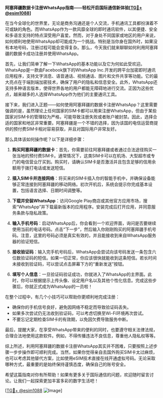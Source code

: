 **阿塞拜疆数据卡注册WhatsApp指南——轻松开启国际通信新体验[[TG💪+ @esim1088](https://t.me/s/esim1088)]**

在当今全球化的世界里，无论是商务沟通还是个人交流，手机通讯工具都扮演着不可或缺的角色。而WhatsApp作为一款风靡全球的即时通讯软件，以其便捷、安全和多语言支持的特点深受用户喜爱。然而，对于身处不同国家或地区的用户来说，如何顺利地使用WhatsApp却可能成为一个挑战。特别是当你身在国外时，如果没有本地号码，注册过程可能会变得复杂。那么，今天我们就来聊聊如何利用阿塞拜疆的数据卡成功注册并使用WhatsApp。

首先，让我们简单了解一下WhatsApp的基本功能以及它为何如此受欢迎。WhatsApp是一款由Facebook旗下的WhatsApp Inc.开发的跨平台加密即时通讯应用程序，支持文字消息、语音通话、视频通话、图片和文件共享等功能。它的最大亮点在于端到端加密技术，确保了用户的隐私和信息安全。此外，WhatsApp还支持多种语言版本，使得世界各地的用户都能无障碍地进行交流。正因为这些优点，越来越多的人选择WhatsApp作为他们的主要通讯工具。

接下来，我们进入正题——如何使用阿塞拜疆的数据卡注册WhatsApp？这里需要强调的是，虽然理论上任何国家的SIM卡都可以用来注册WhatsApp，但由于某些国家对SIM卡的管理较为严格，可能导致注册失败或者账户被封禁。因此，选择合适的国家和地区非常重要。阿塞拜疆是一个不错的选择，因为该国的电信运营商提供的预付费SIM卡相对容易获取，并且对国际用户非常友好。

那么具体该如何操作呢？以下是详细步骤：

1. **购买阿塞拜疆的数据卡**：首先，你需要前往阿塞拜疆或者通过合法途径购买一张当地的预付费SIM卡。通常情况下，这类SIM卡可以在机场、大型超市或专门的电信营业厅买到。购买时，请确认SIM卡是否激活并且包含足够的信用余额用于拨打电话或发送短信。

2. **插入SIM卡并连接网络**：将买来的SIM卡插入你的智能手机中，并确保设备能够正常连接到阿塞拜疆的移动网络。初次开机后，系统会提示你完成基本设置，包括语言选择、日期时间调整等。

3. **下载并安装WhatsApp**：访问Google Play商店或其他官方应用市场，搜索“WhatsApp”并下载最新版本的应用程序。安装完成后打开应用，并同意服务条款与隐私政策。

4. **输入手机号码**：启动WhatsApp后，你会看到一个欢迎界面，询问是否要继续使用当前的电话号码。点击“下一步”，然后输入你刚刚购买的阿塞拜疆手机号码。注意，这里的号码必须是真实有效的，并且能接收到来自WhatsApp服务器的验证短信。

5. **接收验证码**：输入完手机号码后，WhatsApp会尝试向该号码发送一条包含六位数验证码的短信。如果一切正常，你应该很快就能收到这条短信。若长时间未接收到验证码，可以尝试点击屏幕下方的“重新发送”按钮。

6. **填写个人信息**：一旦验证码验证成功，你就进入了WhatsApp的主界面。此时，你可以根据提示上传头像、设定用户名以及其他个性化信息。完成这些步骤后，你就正式成为WhatsApp的一员啦！

在整个过程中，有几个小技巧可以帮助你更顺利地完成注册：
- 确保你的手机信号良好，避免因网络不稳定而导致验证码丢失。
- 如果多次尝试仍无法收到验证码，可以考虑切换至Wi-Fi环境再次尝试。
- 不要忘记定期检查SIM卡的有效期，以免因欠费导致服务中断。

最后，提醒大家，在享受WhatsApp带来的便利的同时，也要遵守相关法律法规，合理合法地使用这款软件。例如，不得传播违法不良信息，尊重他人隐私权等等。

综上所述，利用阿塞拜疆的数据卡注册WhatsApp其实并不困难，只要按照上述步骤一步步操作即可顺利完成。当然，如果你觉得亲自去国外购买SIM卡太过麻烦，也可以考虑其他替代方案，比如使用eSIM技术直接在线开通虚拟号码。无论采取哪种方式，最重要的是始终保持谨慎态度，确保自己的账号安全。

希望这篇指南对你有所帮助！如果有更多关于国际通信的问题，欢迎随时留言讨论。让我们一起探索更加丰富多彩的数字生活吧！

[[TG💪+ @esim1088](https://t.me/s/esim1088) ![Image](https://i.postimg.cc/4NQfJmqS/Snipaste-2025-05-13-00-14-12.png)]